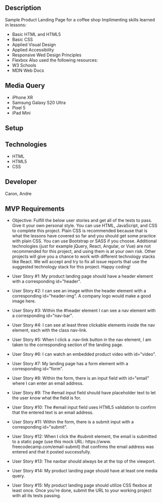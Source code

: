  ## Description

Sample Product Landing Page for a coffee shop
Implimenting skills learned in lessons:
* Basic HTML and HTML5 
* Basic CSS
* Applied Visual Design
* Applied Accessibility 
* Responsive Wed Design Principles
* Flexbox
Also used the following resources:
* W3 Schools
* MDN Web Docs

## Media Query
* iPhone XR
* Samsung Galaxy S20 Ultra
* Pixel 5
* iPad Mini


## Setup


## Technologies
* HTML
* HTML5
* CSS

## Developer
Caron, Andre 


## MVP Requirements
* Objective: Fulfill the below user stories and get all of the tests to pass. Give it your own personal style. You can use HTML, JavaScript, and CSS to complete this project. Plain CSS is recommended because that is what the lessons have covered so far and you should get some practice with plain CSS. You can use Bootstrap or SASS if you choose. Additional technologies (just for example jQuery, React, Angular, or Vue) are not recommended for this project, and using them is at your own risk. Other projects will give you a chance to work with different technology stacks like React. We will accept and try to fix all issue reports that use the suggested technology stack for this project. Happy coding! 

* User Story #1: My product landing page should have a header element with a corresponding id="header". 

* User Story #2: I can see an image within the header element with a corresponding id="header-img". A company logo would make a good image here. 

* User Story #3: Within the #header element I can see a nav element with a corresponding id="nav-bar". 

* User Story #4: I can see at least three clickable elements inside the nav element, each with the class nav-link. 

* User Story #5: When I click a .nav-link button in the nav element, I am taken to the corresponding section of the landing page. 

* User Story #6: I can watch an embedded product video with id="video". 

* User Story #7: My landing page has a form element with a corresponding id="form". 

* User Story #8: Within the form, there is an input field with id="email" where I can enter an email address. 

* User Story #9: The #email input field should have placeholder text to let the user know what the field is for. 

* User Story #10: The #email input field uses HTML5 validation to confirm that the entered text is an email address. 

* User Story #11: Within the form, there is a submit input with a corresponding id="submit".

* User Story #12: When I click the #submit element, the email is submitted to a static page (use this mock URL: https://www.           freecodecamp.com/email-submit) that confirms the email address was entered and that it posted successfully. 

* User Story #13: The navbar should always be at the top of the viewport. 

* User Story #14: My product landing page should have at least one media query. 

* User Story #15: My product landing page should utilize CSS flexbox at least once. Once you're done, submit the URL to your working project with all its tests passing.